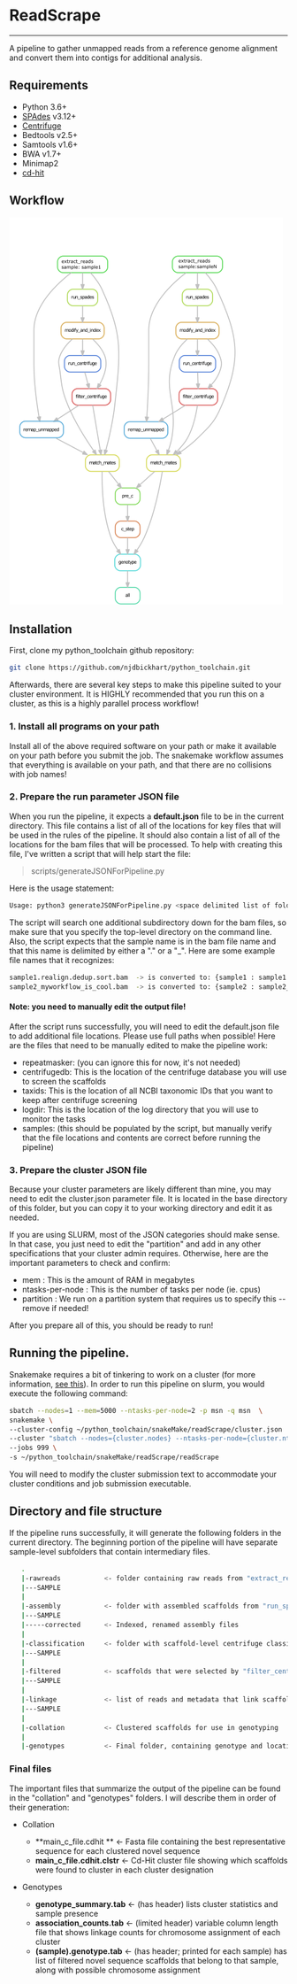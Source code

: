 # ReadScrape
---
A pipeline to gather unmapped reads from a reference genome alignment and convert them into contigs for additional analysis. 

## Requirements

* Python 3.6+
* [SPAdes](http://cab.spbu.ru/software/spades/) v3.12+
* [Centrifuge](https://ccb.jhu.edu/software/centrifuge/manual.shtml) 
* Bedtools v2.5+
* Samtools v1.6+
* BWA v1.7+
* Minimap2
* [cd-hit](http://weizhongli-lab.org/cd-hit/)

## Workflow

![workflow](https://github.com/njdbickhart/python_toolchain/blob/master/snakeMake/readScrape/readscape_schema.png?raw=true)

## Installation

First, clone my python_toolchain github repository:

```bash
git clone https://github.com/njdbickhart/python_toolchain.git
```

Afterwards, there are several key steps to make this pipeline suited to your cluster environment. It is HIGHLY recommended that you run this on a cluster, as this is a highly parallel process workflow!

### 1. Install all programs on your path

Install all of the above required software on your path or make it available on your path before you submit the job. The snakemake workflow assumes that everything is available on your path, and that there are no collisions with job names! 

### 2. Prepare the run parameter JSON file

When you run the pipeline, it expects a **default.json** file to be in the current directory. This file contains a list of all of the locations for key files that will be used in the rules of the pipeline. It should also contain a list of all of the locations for the bam files that will be processed. To help with creating this file, I've written a script that will help start the file:

> scripts/generateJSONForPipeline.py

Here is the usage statement:

```bash
Usage: python3 generateJSONForPipeline.py <space delimited list of folders that contain bams>
```

The script will search one additional subdirectory down for the bam files, so make sure that you specify the top-level directory on the command line. Also, the script expects that the sample name is in the bam file name and that this name is delimited by either a "." or a "_". Here are some example file names that it recognizes:

```bash
sample1.realign.dedup.sort.bam  -> is converted to: {sample1 : sample1.realign.dedup.sort.bam}
sample2_myworkflow_is_cool.bam  -> is converted to: {sample2 : sample2_myworkflow_is_cool.bam}
```

#### Note: you need to manually edit the output file!

After the script runs successfully, you will need to edit the default.json file to add additional file locations. Please use full paths when possible! Here are the files that need to be manually edited to make the pipeline work:

* repeatmasker:  (you can ignore this for now, it's not needed)
* centrifugedb: This is the location of the centrifuge database you will use to screen the scaffolds
* taxids: This is the location of all NCBI taxonomic IDs that you want to keep after centrifuge screening
* logdir: This is the location of the log directory that you will use to monitor the tasks
* samples: (this should be populated by the script, but manually verify that the file locations and contents are correct before running the pipeline)

### 3. Prepare the cluster JSON file

Because your cluster parameters are likely different than mine, you may need to edit the cluster.json parameter file. It is located in the base directory of this folder, but you can copy it to your working directory and edit it as needed. 

If you are using SLURM, most of the JSON categories should make sense. In that case,  you just need to edit the "partition" and add in any other specifications that your cluster admin requires. Otherwise, here are the important parameters to check and confirm:

* mem : This is the amount of RAM in megabytes
* ntasks-per-node : This is the number of tasks per node (ie. cpus)
* partition : We run on a partition system that requires us to specify this -- remove if needed!

After you prepare all of this, you should be ready to run!

## Running the pipeline.

Snakemake requires a bit of tinkering to work on a cluster (for more information, [see this](https://snakemake.readthedocs.io/en/v5.1.4/executable.html#cluster-execution)). In order to run this pipeline on slurm, you would execute the following command:

```bash
sbatch --nodes=1 --mem=5000 --ntasks-per-node=2 -p msn -q msn  \			# submit as a normal batch job
snakemake \																	# The snakemake executable
--cluster-config ~/python_toolchain/snakeMake/readScrape/cluster.json   \ 	# Your cluster configuration file
--cluster "sbatch --nodes={cluster.nodes} --ntasks-per-node={cluster.ntasks-per-node} --mem={cluster.mem} --partition={cluster.partition} -q msn -o {cluster.stdout}"    \				# Cluster command for each job. The suffices correspond to the cluster.json file
--jobs 999 \																# max number of jobs that the cluster can maintain per user
-s ~/python_toolchain/snakeMake/readScrape/readScrape						# The snakemake file
```

You will need to modify the cluster submission text to accommodate your cluster conditions and job submission executable.

## Directory and file structure

If the pipeline runs successfully, it will generate the following folders in the current directory. The beginning portion of the pipeline will have separate sample-level subfolders that contain intermediary files. 

```bash
   .
   |-rawreads			<- folder containing raw reads from "extract_reads"
   |---SAMPLE
   |
   |-assembly			<- folder with assembled scaffolds from "run_spades"
   |---SAMPLE
   |-----corrected		<- Indexed, renamed assembly files
   |
   |-classification		<- folder with scaffold-level centrifuge classification data
   |---SAMPLE
   |
   |-filtered			<- scaffolds that were selected by "filter_centrifuge"
   |---SAMPLE
   |
   |-linkage			<- list of reads and metadata that link scaffolds to chromosomes
   |---SAMPLE
   |
   |-collation			<- Clustered scaffolds for use in genotyping
   |
   |-genotypes			<- Final folder, containing genotype and location information on each scaffold
```

### Final files

The important files that summarize the output of the pipeline can be found in the "collation" and "genotypes" folders. I will describe them in order of their generation:

* Collation
	* **main_c_file.cdhit	**	<-	Fasta file containing the best representative sequence for each clustered novel sequence
	* **main_c_file.cdhit.clstr** <- Cd-Hit cluster file showing which scaffolds were found to cluster in each cluster designation

* Genotypes
	* **genotype_summary.tab**	<- (has header) lists cluster statistics and sample presence
	* **association_counts.tab** <- (limited header) variable column length file that shows linkage counts for chromosome assignment of each cluster
	* **(sample).genotype.tab** <- (has header; printed for each sample) has list of filtered novel sequence scaffolds that belong to that sample, along with possible chromosome assignment